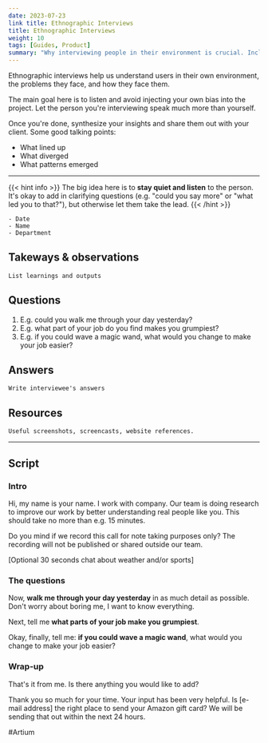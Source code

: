 ```yaml
---
date: 2023-07-23
link title: Ethnographic Interviews
title: Ethnographic Interviews
weight: 10
tags: [Guides, Product]
summary: "Why interviewing people in their environment is crucial. Includes a guide for conducting them."
---
```


Ethnographic interviews help us understand users in their own environment, the problems they face, and how they face them.

The main goal here is to listen and avoid injecting your own bias into the project. Let the person you're interviewing speak much more than yourself.

Once you're done, synthesize your insights and share them out with your client. Some good talking points:

- What lined up
- What diverged
- What patterns emerged

---

{{< hint info >}}
The big idea here is to **stay quiet and listen** to the person. It's okay to add in clarifying questions (e.g. "could you say more" or "what led you to that?"), but otherwise let them take the lead.
{{< /hint >}}

```
- Date
- Name
- Department
```

## Takeways & observations

```
List learnings and outputs
```

## Questions

1. E.g. could you walk me through your day yesterday?
2. E.g. what part of your job do you find makes you grumpiest?
3. E.g. if you could wave a magic wand, what would you change to make your job easier?

## Answers

```
Write interviewee's answers
```

## Resources

```
Useful screenshots, screencasts, website references.
```

---

## Script

### Intro

Hi, my name is your name. I work with company. Our team is doing research to improve our work by better understanding real people like you. This should take no more than e.g. 15 minutes.

Do you mind if we record this call for note taking purposes only? The recording will not be published or shared outside our team.

[Optional 30 seconds chat about weather and/or sports]

### The questions

Now, **walk me through your day yesterday** in as much detail as possible. Don't worry about boring me, I want to know everything.

Next, tell me **what parts of your job make you grumpiest**.

Okay, finally, tell me: **if you could wave a magic wand**, what would you change to make your job easier?

### Wrap-up

That's it from me. Is there anything you would like to add?

Thank you so much for your time. Your input has been very helpful. Is [e-mail address] the right place to send your Amazon gift card? We will be sending that out within the next 24 hours.

#Artium